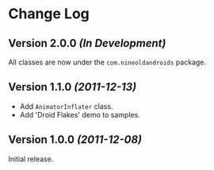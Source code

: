 Change Log
==========

Version 2.0.0 *(In Development)*
--------------------------------

All classes are now under the `com.nineoldandroids` package.


Version 1.1.0 *(2011-12-13)*
----------------------------

 * Add `AnimatorInflater` class.
 * Add 'Droid Flakes' demo to samples.


Version 1.0.0 *(2011-12-08)*
----------------------------

Initial release.
